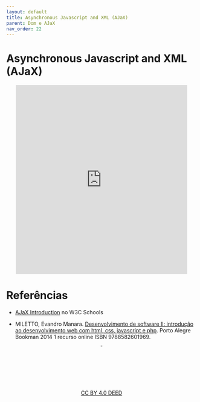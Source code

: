 ```yaml
---
layout: default
title: Asynchronous Javascript and XML (AJaX)
parent: Dom e AJaX
nav_order: 22
---
```


# Asynchronous Javascript and XML (AJaX)

<center>
<iframe src="https://cpw2.rpmhub.dev/AJaX/slides/index.html#/" title="Asynchronous Javascript and XML" width="90%" height="500" style="border:none;"></iframe>
</center>

# Referências

* [AJaX Introduction](https://www.w3schools.com/js/js_AJaX_intro.asp) no W3C Schools

* MILETTO, Evandro Manara. [Desenvolvimento de software II: introdução ao desenvolvimento web com html, css, javascript e php](https://biblioteca.ifrs.edu.br/pergamum_ifrs/biblioteca_s/acesso_login.php?cod_acervo_acessibilidade=5020682&acesso=aHR0cHM6Ly9pbnRlZ3JhZGEubWluaGFiaWJsaW90ZWNhLmNvbS5ici9ib29rcy85Nzg4NTgyNjAxOTY5&label=acesso%20restrito). Porto Alegre Bookman 2014 1 recurso online ISBN 9788582601969.

<center>
<a href="https://github.com/rodrigoprestesmachado" target="blanck"><img src="../imgs/logo.png" alt="Rodrigo Prestes Machado" width="3%" height="3%" border=0 style="border:0; text-decoration:none; outline:none"></a><br/>
<a rel="license" href="http://creativecommons.org/licenses/by/4.0/">CC BY 4.0 DEED</a>
